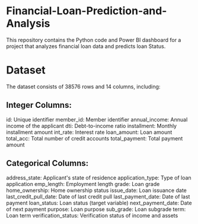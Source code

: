 # Financial-Loan-Prediction-and-Analysis
This repository contains the Python code and Power BI dashboard for a project that analyzes financial loan data and predicts loan Status.

# Dataset

The dataset consists of 38576 rows and 14 columns, including:

## Integer Columns:

id: Unique identifier
member_id: Member identifier
annual_income: Annual income of the applicant
dti: Debt-to-income ratio
installment: Monthly installment amount
int_rate: Interest rate
loan_amount: Loan amount
total_acc: Total number of credit accounts
total_payment: Total payment amount

## Categorical Columns:

address_state: Applicant's state of residence
application_type: Type of loan application
emp_length: Employment length
grade: Loan grade
home_ownership: Home ownership status
issue_date: Loan issuance date
last_credit_pull_date: Date of last credit pull
last_payment_date: Date of last payment
loan_status: Loan status (target variable)
next_payment_date: Date of next payment
purpose: Loan purpose
sub_grade: Loan subgrade
term: Loan term
verification_status: Verification status of income and assets
